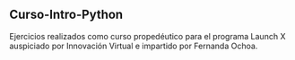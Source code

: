 ## Curso-Intro-Python

Ejercicios realizados como curso propedéutico para el programa Launch X auspiciado por Innovación Virtual e impartido por Fernanda Ochoa.
